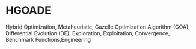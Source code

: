 # HGOADE
Hybrid Optimization, Metaheuristic, Gazelle Optimization Algorithm (GOA), Differential Evolution (DE), Exploration, Exploitation, Convergence, Benchmark Functions,Engineering
